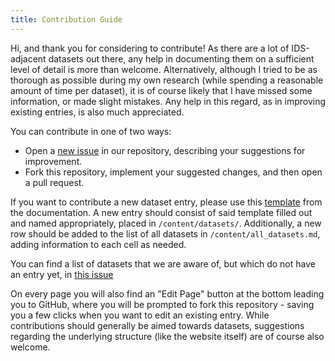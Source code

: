 ```yaml
---
title: Contribution Guide
---
```


Hi, and thank you for considering to contribute!
As there are a lot of IDS-adjacent datasets out there, any help in documenting them on a sufficient level of detail is more than welcome.
Alternatively, although I tried to be as thorough as possible during my own research (while spending a reasonable amount of time per dataset), it is of course likely that I have missed some information, or made slight mistakes.
Any help in this regard, as in improving existing entries, is also much appreciated.

You can contribute in one of two ways:

- Open a [new issue](https://github.com/fkie-cad/intrusion-detection-datasets/issues/new/choose) in our repository, describing your suggestions for improvement.
- Fork this repository, implement your suggested changes, and then open a pull request.

If you want to contribute a new dataset entry, please use this [template](https://raw.githubusercontent.com/fkie-cad/intrusion-detection-datasets/main/docs/new_entry_template.md) from the documentation.
A new entry should consist of said template filled out and named appropriately, placed in `/content/datasets/`.
Additionally, a new row should be added to the list of all datasets in `/content/all_datasets.md`, adding information to each cell as needed.

You can find a list of datasets that we are aware of, but which do not have an entry yet, in [this issue](https://github.com/fkie-cad/intrusion-detection-datasets/issues/13) 

On every page you will also find an "Edit Page" button at the bottom leading you to GitHub, where you will be prompted to fork this repository - saving you a few clicks when you want to edit an existing entry.
While contributions should generally be aimed towards datasets, suggestions regarding the underlying structure (like the website itself) are of course also welcome.